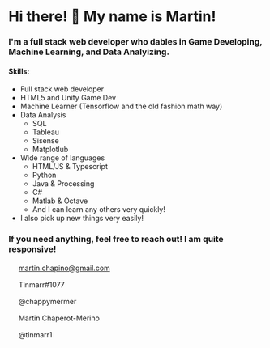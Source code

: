 # Hi there! 👋 My name is Martin!

### I'm a full stack web developer who dables in Game Developing, Machine Learning, and Data Analyizing.

#### Skills:
* Full stack web developer
* HTML5 and Unity Game Dev
* Machine Learner (Tensorflow and the old fashion math way)
* Data Analysis
  * SQL
  * Tableau
  * Sisense
  * Matplotlub
* Wide range of languages
  * HTML/JS & Typescript
  * Python
  * Java & Processing
  * C#
  * Matlab & Octave
  * And I can learn any others very quickly!
* I also pick up new things very easily!

### If you need anything, feel free to reach out! I am quite responsive!

<img src="https://image.flaticon.com/icons/png/512/281/281769.png" width="16" /> <a href="mailto:martin.chapino@gmail.com">martin.chapino@gmail.com</a>

<img src="https://www.freepnglogos.com/uploads/discord-logo-png/concours-discord-cartes-voeux-fortnite-france-6.png" width="16" /> Tinmarr#1077

<img src="https://www.designbust.com/download/625/png/instagram_logo_transparent256.png" width="16" /> @chappymermer

<img src="https://facebookbrand.com/wp-content/uploads/2019/04/f_logo_RGB-Hex-Blue_512.png?w=512&h=512" width="16" /> Martin Chaperot-Merino

<img src="http://assets.stickpng.com/images/580b57fcd9996e24bc43c53e.png" width="16" /> @tinmarr1
